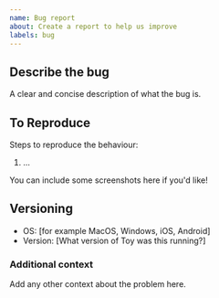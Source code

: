 ```yaml
---
name: Bug report
about: Create a report to help us improve
labels: bug
---
```


## Describe the bug

A clear and concise description of what the bug is.

## To Reproduce

Steps to reproduce the behaviour:

1. ...

You can include some screenshots here if you'd like!

## Versioning

- OS: [for example MacOS, Windows, iOS, Android]
- Version: [What version of Toy was this running?]

### Additional context

Add any other context about the problem here.

